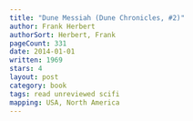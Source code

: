 ```yaml
---
title: "Dune Messiah (Dune Chronicles, #2)"
author: Frank Herbert
authorSort: Herbert, Frank
pageCount: 331
date: 2014-01-01
written: 1969
stars: 4
layout: post
category: book
tags: read unreviewed scifi
mapping: USA, North America
---
```

